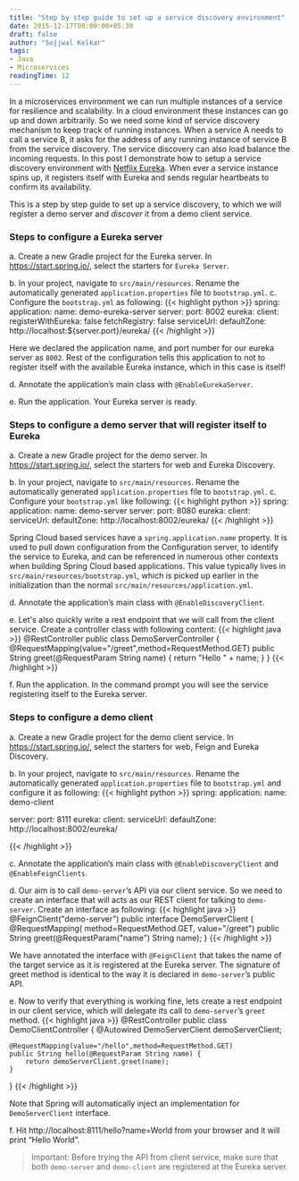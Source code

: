 ```yaml
---
title: "Step by step guide to set up a service discovery environment"
date: 2015-12-17T00:00:00+05:30
draft: false
author: "Sojjwal Kelkar"
tags:
- Java
- Microservices
readingTime: 12
---
```

In a microservices environment we can run multiple instances of a service for resilience and scalability. 
In a cloud environment these instances can go up and down arbitrarily.
So we need some kind of service discovery mechanism to keep track of running instances. When a service A needs to call a service B,
it asks for the address of any running instance of service B from the service discovery. The service discovery can also load balance the
incoming requests. In this post I demonstrate how to setup a service discovery environment with [Netflix Eureka](https://github.com/Netflix/eureka).
When ever a service instance spins up, it registers itself with Eureka and sends regular heartbeats to confirm its availability. 

This is a step by step guide to set up a service discovery, to which we will register a demo server and *discover* it from a demo client service.

### Steps to configure a Eureka server
a. Create a new Gradle project for the Eureka server. In https://start.spring.io/, select the starters for `Eureka Server`.

b. In your project, navigate to `src/main/resources`. Rename the automatically generated `application.properties` file to `bootstrap.yml`.
c. Configure the `bootstrap.yml` as following:
{{< highlight python >}}
spring:
  application:
    name: demo-eureka-server
server:
  port: 8002
eureka:
  client:
    registerWithEureka: false
    fetchRegistry: false
    serviceUrl:
      defaultZone: http://localhost:${server.port}/eureka/
{{< /highlight >}}

Here we declared the application name, and port number for our eureka server as `8002`. Rest of the configuration tells this application to not to register itself with the available Eureka instance, which in this case is itself!

d. Annotate the application’s main class with `@EnableEurekaServer`.

e. Run the application. Your Eureka server is ready.

### Steps to configure a demo server that will register itself to Eureka
a. Create a new Gradle project for the demo server. In https://start.spring.io/, select the starters for web and Eureka Discovery.

b. In your project, navigate to `src/main/resources`. Rename the automatically generated `application.properties` file to `bootstrap.yml`.
c. Configure your `bootstrap.yml` like following:
{{< highlight python  >}}
spring:
  application:
    name: demo-server
server:
  port: 8080
eureka:
  client:
    serviceUrl:
      defaultZone: http://localhost:8002/eureka/
{{< /highlight >}}

Spring Cloud based services have a `spring.application.name` property. It is used to pull down configuration from the Configuration server, to identify the service to Eureka, and can be referenced in numerous other contexts when building Spring Cloud based applications. This value typically lives in `src/main/resources/bootstrap.yml`, which is picked up earlier in the initialization than the normal `src/main/resources/application.yml`.

d. Annotate the application’s main class with `@EnableDiscoveryClient`.

e. Let's also quickly write a rest endpoint that we will call from the client service. Create a controller class with following content:
{{< highlight java  >}}
@RestController
public class DemoServerController {
    @RequestMapping(value="/greet",method=RequestMethod.GET)
    public String greet(@RequestParam String name) {
        return "Hello " + name;
    }
}
{{< /highlight >}}

f. Run the application. In the command prompt you will see the service registering itself to the Eureka server.

### Steps to configure a demo client
a. Create a new Gradle project for the demo client service. In https://start.spring.io/, select the starters for web, Feign and Eureka Discovery.

b. In your project, navigate to `src/main/resources`. Rename the automatically generated `application.properties` file to `bootstrap.yml` and configure it as following:
{{< highlight python >}}
spring:
  application:
    name: demo-client
    
server:
  port: 8111 
eureka:
  client:
    serviceUrl:
      defaultZone: http://localhost:8002/eureka/

{{< /highlight >}}

c. Annotate the application’s main class with `@EnableDiscoveryClient` and `@EnableFeignClients`.

d. Our aim is to call `demo-server`’s API via our client service. So we need to create an interface that will acts as our REST client for talking to `demo-server`. Create an interface as following:
{{< highlight java  >}}
@FeignClient("demo-server")
public interface DemoServerClient {
    @RequestMapping( method=RequestMethod.GET, value="/greet")
    public String greet(@RequestParam("name") String name); 
}
{{< /highlight >}}

We have annotated the interface with `@FeignClient` that takes the name of the target service as it is registered at the Eureka server. The signature of greet method is identical to the way it is declared in `demo-server`’s public API.

e. Now to verify that everything is working fine, lets create a rest endpoint in our client service, which will delegate its call to `demo-server`’s `greet` method.
{{< highlight java  >}}
@RestController
public class DemoClientController {
    @Autowired
    DemoServerClient demoServerClient;
  
    @RequestMapping(value="/hello",method=RequestMethod.GET)
    public String hello(@RequestParam String name) {
        return demoServerClient.greet(name);
    }
}
{{< /highlight >}}

Note that Spring will automatically inject an implementation for `DemoServerClient` interface.

f. Hit http://localhost:8111/hello?name=World from your browser and it will print “Hello World”.

> Important: Before trying the API from client service, make sure that both `demo-server` and `demo-client` are registered at the Eureka server.

